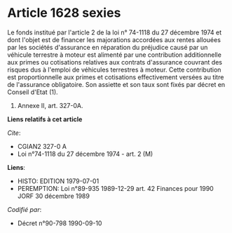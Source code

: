# Article 1628 sexies

Le fonds institué par l'article 2 de la loi n° 74-1118 du 27 décembre 1974 et dont l'objet est de financer les majorations
accordées aux rentes allouées par les sociétés d'assurance en réparation du préjudice causé par un véhicule terrestre à
moteur est alimenté par une contribution additionnelle aux primes ou cotisations relatives aux contrats d'assurance couvrant
des risques dus à l'emploi de véhicules terrestres à moteur. Cette contribution est proportionnelle aux primes et cotisations
effectivement versées au titre de l'assurance obligatoire. Son assiette et son taux sont fixés par décret en Conseil d'Etat
(1).

1)  Annexe II, art. 327-0A.

**Liens relatifs à cet article**

_Cite_:

  - CGIAN2 327-0 A
  - Loi n°74-1118 du 27 décembre 1974 - art. 2 (M)

**Liens**:

  - HISTO: EDITION 1979-07-01
  - PEREMPTION: Loi n°89-935 1989-12-29 art. 42 Finances pour 1990 JORF 30 décembre 1989

_Codifié par_:

  - Décret n°90-798 1990-09-10
